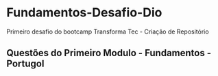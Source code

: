 # Fundamentos-Desafio-Dio
Primeiro desafio do bootcamp Transforma Tec - Criação de Repositório

## Questões do Primeiro Modulo -  Fundamentos  - Portugol 
